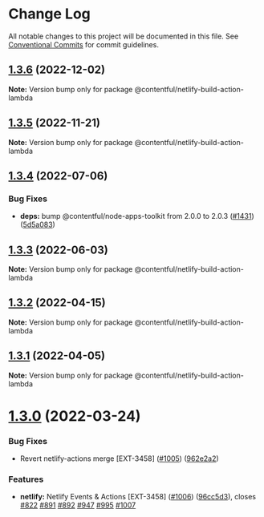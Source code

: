 # Change Log

All notable changes to this project will be documented in this file.
See [Conventional Commits](https://conventionalcommits.org) for commit guidelines.

## [1.3.6](https://github.com/contentful/apps/compare/@contentful/netlify-build-action-lambda@1.3.5...@contentful/netlify-build-action-lambda@1.3.6) (2022-12-02)

**Note:** Version bump only for package @contentful/netlify-build-action-lambda

## [1.3.5](https://github.com/contentful/apps/compare/@contentful/netlify-build-action-lambda@1.3.4...@contentful/netlify-build-action-lambda@1.3.5) (2022-11-21)

**Note:** Version bump only for package @contentful/netlify-build-action-lambda

## [1.3.4](https://github.com/contentful/apps/compare/@contentful/netlify-build-action-lambda@1.3.3...@contentful/netlify-build-action-lambda@1.3.4) (2022-07-06)

### Bug Fixes

- **deps:** bump @contentful/node-apps-toolkit from 2.0.0 to 2.0.3 ([#1431](https://github.com/contentful/apps/issues/1431)) ([5d5a083](https://github.com/contentful/apps/commit/5d5a0835e4d60e363f6e36f9bfa8fc9d939c6e23))

## [1.3.3](https://github.com/contentful/apps/compare/@contentful/netlify-build-action-lambda@1.3.2...@contentful/netlify-build-action-lambda@1.3.3) (2022-06-03)

**Note:** Version bump only for package @contentful/netlify-build-action-lambda

## [1.3.2](https://github.com/contentful/apps/compare/@contentful/netlify-build-action-lambda@1.3.1...@contentful/netlify-build-action-lambda@1.3.2) (2022-04-15)

**Note:** Version bump only for package @contentful/netlify-build-action-lambda

## [1.3.1](https://github.com/contentful/apps/compare/@contentful/netlify-build-action-lambda@1.3.0...@contentful/netlify-build-action-lambda@1.3.1) (2022-04-05)

**Note:** Version bump only for package @contentful/netlify-build-action-lambda

# [1.3.0](https://github.com/contentful/apps/compare/@contentful/netlify-build-action-lambda@1.1.0...@contentful/netlify-build-action-lambda@1.3.0) (2022-03-24)

### Bug Fixes

- Revert netlify-actions merge [EXT-3458] ([#1005](https://github.com/contentful/apps/issues/1005)) ([962e2a2](https://github.com/contentful/apps/commit/962e2a2ec39cda05c5238c20d6565cff5eb64d77))

### Features

- **netlify:** Netlify Events & Actions [EXT-3458] ([#1006](https://github.com/contentful/apps/issues/1006)) ([96cc5d3](https://github.com/contentful/apps/commit/96cc5d394ddb22879f3ca4bfb1a5079594f43012)), closes [#822](https://github.com/contentful/apps/issues/822) [#891](https://github.com/contentful/apps/issues/891) [#892](https://github.com/contentful/apps/issues/892) [#947](https://github.com/contentful/apps/issues/947) [#995](https://github.com/contentful/apps/issues/995) [#1007](https://github.com/contentful/apps/issues/1007)
